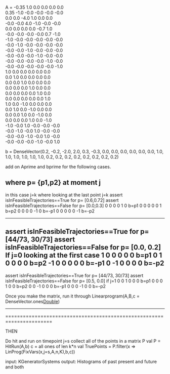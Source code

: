 A = 
-0.35  1.0   0.0   0.0   0.0   0.0   
0.35   -1.0  -0.0  -0.0  -0.0  -0.0  
0.0    0.0   -4.0  1.0   0.0   0.0   
-0.0   -0.0  4.0   -1.0  -0.0  -0.0  
0.0    0.0   0.0   0.0   -0.7  1.0   
-0.0   -0.0  -0.0  -0.0  0.7   -1.0  
-1.0   -0.0  -0.0  -0.0  -0.0  -0.0  
-0.0   -1.0  -0.0  -0.0  -0.0  -0.0  
-0.0   -0.0  -1.0  -0.0  -0.0  -0.0  
-0.0   -0.0  -0.0  -1.0  -0.0  -0.0  
-0.0   -0.0  -0.0  -0.0  -1.0  -0.0  
-0.0   -0.0  -0.0  -0.0  -0.0  -1.0  
1.0    0.0   0.0   0.0   0.0   0.0   
0.0    1.0   0.0   0.0   0.0   0.0   
0.0    0.0   1.0   0.0   0.0   0.0   
0.0    0.0   0.0   1.0   0.0   0.0   
0.0    0.0   0.0   0.0   1.0   0.0   
0.0    0.0   0.0   0.0   0.0   1.0   
1.0    0.0   -1.0  0.0   0.0   0.0   
0.0    1.0   0.0   -1.0  0.0   0.0   
0.0    0.0   1.0   0.0   -1.0  0.0   
0.0    0.0   0.0   1.0   0.0   -1.0  
-1.0   -0.0  1.0   -0.0  -0.0  -0.0  
-0.0   -1.0  -0.0  1.0   -0.0  -0.0  
-0.0   -0.0  -1.0  -0.0  1.0   -0.0  
-0.0   -0.0  -0.0  -1.0  -0.0  1.0  

b = 
DenseVector(0.2, -0.2, -2.0, 2.0, 0.3, -0.3, 0.0, 0.0, 0.0, 0.0, 0.0, 0.0, 1.0, 1.0, 1.0, 1.0, 1.0, 1.0, 0.2, 0.2, 0.2, 0.2, 0.2, 0.2, 0.2, 0.2)

add on Aprime and bprime for the following cases.


where p= {p1,p2} at moment j
------------------------------------------------------
in this case j=k
where looking at the last point j=k
assert isInFeasibleTrajectories==True for  p= [0.6,0.72]
assert isInFeasibleTrajectories==False for p= [0.0,0.3]
0 0 0 0 1   0  b=p1
0 0 0 0 0   1  b=p2
0 0 0 0 -1  0  b=-p1
0 0 0 0 0  -1  b=-p2

--------------------------------------------
assert isInFeasibleTrajectories==True for p= [44/73, 30/73]
assert isInFeasibleTrajectories==False for p= [0.0, 0.2]
If j=0 looking at the first case
1  0 0 0 0 0  b=p1
0  1 0 0 0 0  b=p2
-1 0 0 0 0 0 b=-p1
0 -1 0 0 0 0 b=-p2
-----------------------------------------------------
assert isInFeasibleTrajectories==True for p= [44/73, 30/73]
assert isInFeasibleTrajectories==False for p= [0.5, 0.0]
if j=1
0 0 1 0 0 0  b=p1
0 0 0 1 0 0  b=p2
0 0 -1 0 0 0 b=-p1
0 0 0 -1 0 0 b=-p2


Once you make the matrix,
run it through Linearprogram(A,B,c = DenseVector.ones[Double](n*K))

----------------------------------------------------------------------
======================================================================

THEN 

Do hit and run on timepoint j=s
collect all of the points  in a matrix P
val P = HitRun(A,b)
c = all ones of len k*n
val TruePoints = P.filter(x => LinProg(FixVars(x,j=s,A,n,K),b,c))



input: KGeneratorSystems
output: Histograms of past present and future and both